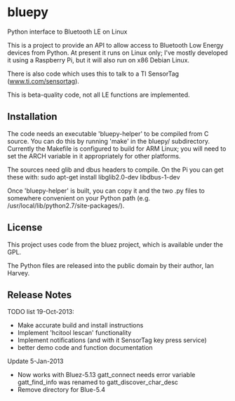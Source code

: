 bluepy
======

Python interface to Bluetooth LE on Linux

This is a project to provide an API to allow access to Bluetooth Low Energy devices
from Python. At present it runs on Linux only; I've mostly developed it using a
Raspberry Pi, but it will also run on x86 Debian Linux.

There is also code which uses this to talk to a TI SensorTag (www.ti.com/sensortag).

This is beta-quality code, not all LE functions are implemented.

Installation
------------

The code needs an executable 'bluepy-helper' to be compiled from C source. You can
do this by running 'make' in the bluepy/ subdirectory. Currently the Makefile is
configured to build for ARM Linux; you will need to set the ARCH variable in it 
appropriately for other platforms.

The sources need glib and dbus headers to compile. On the Pi you can get these with:
  sudo apt-get install libglib2.0-dev libdbus-1-dev

Once 'bluepy-helper' is built, you can copy it and the two .py files to somewhere
convenient on your Python path (e.g. /usr/local/lib/python2.7/site-packages/).

License
-------

This project uses code from the bluez project, which is available under the GPL.

The Python files are released into the public domain by their author, Ian Harvey.

Release Notes
-------------

TODO list 19-Oct-2013:
- Make accurate build and install instructions
- Implement 'hcitool lescan' functionality
- Implement notifications (and with it SensorTag key press service)
- better demo code and function documentation

Update 5-Jan-2013
- Now works with Bluez-5.13
gatt_connect needs error variable
gatt_find_info was renamed to gatt_discover_char_desc
- Remove directory for Blue-5.4




